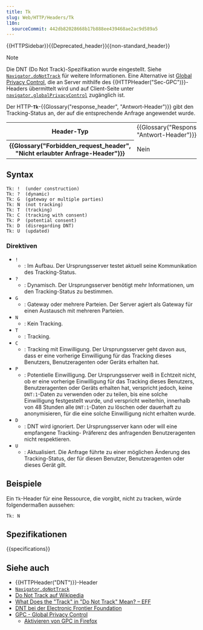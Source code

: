 ```yaml
---
title: Tk
slug: Web/HTTP/Headers/Tk
l10n:
  sourceCommit: 442db82028668b17b888ee439468ae2ac9d589a5
---
```


{{HTTPSidebar}}{{Deprecated_header}}{{non-standard_header}}

> [!NOTE]
> Die DNT (Do Not Track)-Spezifikation wurde eingestellt. Siehe [`Navigator.doNotTrack`](/de/docs/Web/API/Navigator/doNotTrack) für weitere Informationen.
> Eine Alternative ist [Global Privacy Control](https://globalprivacycontrol.org/), die an Server mithilfe des {{HTTPHeader("Sec-GPC")}}-Headers übermittelt wird und auf Client-Seite unter [`navigator.globalPrivacyControl`](/de/docs/Web/API/Navigator/globalPrivacyControl) zugänglich ist.

Der HTTP-**`Tk`**-{{Glossary("response_header", "Antwort-Header")}} gibt den Tracking-Status an, der auf die entsprechende Anfrage angewendet wurde.

<table class="properties">
  <tbody>
    <tr>
      <th scope="row">Header-Typ</th>
      <td>{{Glossary("Response_header", "Antwort-Header")}}</td>
    </tr>
    <tr>
      <th scope="row">{{Glossary("Forbidden_request_header", "Nicht erlaubter Anfrage-Header")}}</th>
      <td>Nein</td>
    </tr>
  </tbody>
</table>

## Syntax

```http
Tk: !  (under construction)
Tk: ?  (dynamic)
Tk: G  (gateway or multiple parties)
Tk: N  (not tracking)
Tk: T  (tracking)
Tk: C  (tracking with consent)
Tk: P  (potential consent)
Tk: D  (disregarding DNT)
Tk: U  (updated)
```

### Direktiven

- `!`
  - : Im Aufbau. Der Ursprungsserver testet aktuell seine Kommunikation des
    Tracking-Status.
- `?`
  - : Dynamisch. Der Ursprungsserver benötigt mehr Informationen, um den Tracking-Status zu bestimmen.
- `G`
  - : Gateway oder mehrere Parteien. Der Server agiert als Gateway für einen Austausch
    mit mehreren Parteien.
- `N`
  - : Kein Tracking.
- `T`
  - : Tracking.
- `C`
  - : Tracking mit Einwilligung. Der Ursprungsserver geht davon aus, dass er eine vorherige Einwilligung für
    das Tracking dieses Benutzers, Benutzeragenten oder Geräts erhalten hat.
- `P`
  - : Potentielle Einwilligung. Der Ursprungsserver weiß in Echtzeit nicht, ob er
    eine vorherige Einwilligung für das Tracking dieses Benutzers, Benutzeragenten oder Geräts erhalten hat, verspricht jedoch, keine `DNT:1`-Daten zu verwenden oder zu teilen, bis eine solche Einwilligung festgestellt wurde,
    und verspricht weiterhin, innerhalb von 48 Stunden alle `DNT:1`-Daten zu löschen oder dauerhaft zu anonymisieren, für die eine solche Einwilligung nicht erhalten wurde.
- `D`
  - : DNT wird ignoriert. Der Ursprungsserver kann oder will eine empfangene Tracking-
    Präferenz des anfragenden Benutzeragenten nicht respektieren.
- `U`
  - : Aktualisiert. Die Anfrage führte zu einer möglichen Änderung des Tracking-Status,
    der für diesen Benutzer, Benutzeragenten oder dieses Gerät gilt.

## Beispiele

Ein `Tk`-Header für eine Ressource, die vorgibt, nicht zu tracken, würde folgendermaßen aussehen:

```http
Tk: N
```

## Spezifikationen

{{specifications}}

## Siehe auch

- {{HTTPHeader("DNT")}}-Header
- [`Navigator.doNotTrack`](/de/docs/Web/API/Navigator/doNotTrack)
- [Do Not Track auf Wikipedia](https://en.wikipedia.org/wiki/Do_Not_Track)
- [What Does the "Track" in "Do Not Track" Mean? – EFF](https://www.eff.org/deeplinks/2011/02/what-does-track-do-not-track-mean)
- [DNT bei der Electronic Frontier Foundation](https://www.eff.org/issues/do-not-track)
- [GPC - Global Privacy Control](https://globalprivacycontrol.org/)
  - [Aktivieren von GPC in Firefox](https://support.mozilla.org/en-US/kb/global-privacy-control?as=u&utm_source=inproduct)
